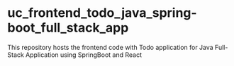 # uc_frontend_todo_java_spring-boot_full_stack_app
This repository hosts the frontend code with Todo application for Java Full-Stack Application using SpringBoot and React
